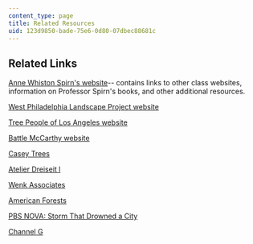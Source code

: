 ```yaml
---
content_type: page
title: Related Resources
uid: 123d9850-bade-75e6-0d80-07dbec88681c
---
```


Related Links
-------------

[Anne Whiston Spirn's website](http://www.annewhistonspirn.com/)\-- contains links to other class websites, information on Professor Spirn's books, and other additional resources.

[West Philadelphia Landscape Project website](http://www.wplp.net/)

[Tree People of Los Angeles website](http://treepeople.org/)

[Battle McCarthy website](http://www.prsarchitects.com/practice/consultants/battle-mccarthy)

[Casey Trees](http://www.caseytrees.org/)

[Atelier Dreiseit l](http://www.dreiseitl.de/)

[Wenk Associates](http://www.wenkla.com/)

[American Forests](https://www.americanforests.org/our-work/urban-forestry/#stories)

[PBS NOVA: Storm That Drowned a City](http://www.pbs.org/wgbh/nova/orleans/)

[Channel G](http://mcdsp.com/plug-ins/channel-g/)